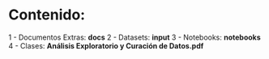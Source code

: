 # Contenido:
1 - Documentos Extras: __docs__
2 - Datasets: __input__
3 - Notebooks: __notebooks__
4 - Clases: __Análisis Exploratorio y Curación de Datos.pdf__
